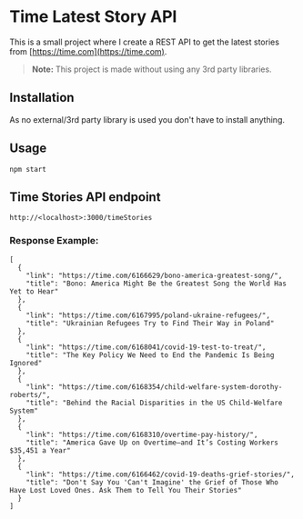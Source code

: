 # Time Latest Story API

This is a small project where I create a REST API to get the latest stories from [https://time.com](https://time.com).

> **Note:** This project is made without using any 3rd party libraries.

## Installation

As no external/3rd party library is used you don't have to install anything.

## Usage

```ssh
npm start
```

## Time Stories API endpoint

``` http://<localhost>:3000/timeStories ```

### Response Example:
```
[
  {
    "link": "https://time.com/6166629/bono-america-greatest-song/",
    "title": "Bono: America Might Be the Greatest Song the World Has Yet to Hear"
  },
  {
    "link": "https://time.com/6167995/poland-ukraine-refugees/",
    "title": "Ukrainian Refugees Try to Find Their Way in Poland"
  },
  {
    "link": "https://time.com/6168041/covid-19-test-to-treat/",
    "title": "The Key Policy We Need to End the Pandemic Is Being Ignored"
  },
  {
    "link": "https://time.com/6168354/child-welfare-system-dorothy-roberts/",
    "title": "Behind the Racial Disparities in the US Child-Welfare System"
  },
  {
    "link": "https://time.com/6168310/overtime-pay-history/",
    "title": "America Gave Up on Overtime—and It’s Costing Workers $35,451 a Year"
  },
  {
    "link": "https://time.com/6166462/covid-19-deaths-grief-stories/",
    "title": "Don't Say You 'Can't Imagine' the Grief of Those Who Have Lost Loved Ones. Ask Them to Tell You Their Stories"
  }
]
```